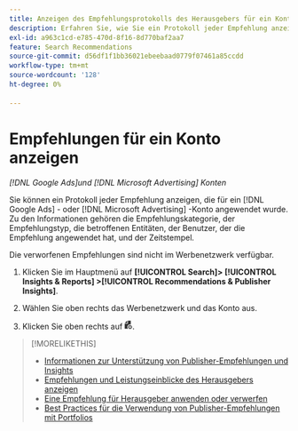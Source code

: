 ```yaml
---
title: Anzeigen des Empfehlungsprotokolls des Herausgebers für ein Konto
description: Erfahren Sie, wie Sie ein Protokoll jeder Empfehlung anzeigen, die für ein [!DNL Google Ads] oder [!DNL Microsoft Advertising] Konto angewendet wurde.
exl-id: a963c1cd-e785-470d-8f16-8d770baf2aa7
feature: Search Recommendations
source-git-commit: d56df1f1bb36021ebeebaad0779f07461a85ccdd
workflow-type: tm+mt
source-wordcount: '128'
ht-degree: 0%

---
```


# Empfehlungen für ein Konto anzeigen

*[!DNL Google Ads]und [!DNL Microsoft Advertising] Konten*

Sie können ein Protokoll jeder Empfehlung anzeigen, die für ein [!DNL Google Ads] - oder [!DNL Microsoft Advertising] -Konto angewendet wurde. Zu den Informationen gehören die Empfehlungskategorie, der Empfehlungstyp, die betroffenen Entitäten, der Benutzer, der die Empfehlung angewendet hat, und der Zeitstempel.

Die verworfenen Empfehlungen sind nicht im Werbenetzwerk verfügbar.

1. Klicken Sie im Hauptmenü auf **[!UICONTROL Search]> [!UICONTROL Insights & Reports] >[!UICONTROL Recommendations & Publisher Insights]**.

1. Wählen Sie oben rechts das Werbenetzwerk und das Konto aus.

1. Klicken Sie oben rechts auf ![Empfehlungsprotokolle](/help/search-social-commerce/assets/recommendations-log-view.png "Empfehlungsprotokolle").

>[!MORELIKETHIS]
>
>* [Informationen zur Unterstützung von Publisher-Empfehlungen und Insights](recommendation-support.md)
>* [Empfehlungen und Leistungseinblicke des Herausgebers anzeigen](recommendation-view.md)
>* [Eine Empfehlung für Herausgeber anwenden oder verwerfen](recommendation-apply-dismiss.md)
>* [Best Practices für die Verwendung von Publisher-Empfehlungen mit Portfolios](recommendation-best-practices.md)

